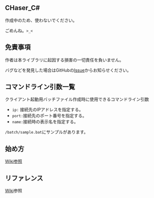 ## CHaser_C#
作成中のため、使わないでください。

ごめんね。`>_<`

## 免責事項
作者は本ライブラリに起因する損害の一切責任を負いません。

バグなどを発見した場合はGitHubの[Issue](https://github.com/s1v/CHaser_CSharp/issues)からお知らせください。

## コマンドライン引数一覧
クライアント起動用バッチファイル作成時に使用できるコマンドライン引数
- `ip:` 接続先のIPアドレスを指定する。
- `port:`接続先のポート番号を指定する。
- `name:`接続時の表示名を指定する。

`/batch/sample.bat`にサンプルがあります。

## 始め方
[Wiki参照](https://github.com/s1v/CHaser_CSharp/wiki/%E5%A7%8B%E3%82%81%E6%96%B9)

## リファレンス
[Wiki](https://github.com/s1v/CHaser_CSharp/wiki/CHaser_C%23-%E3%83%AA%E3%83%95%E3%82%A1%E3%83%AC%E3%83%B3%E3%82%B9)参照
